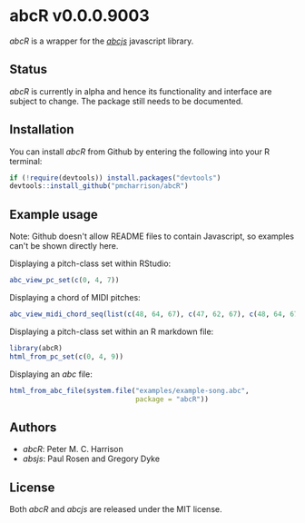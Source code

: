 
abcR v0.0.0.9003
================

*abcR* is a wrapper for the *[abcjs](https://abcjs.net/%5D)* javascript library.

Status
------

*abcR* is currently in alpha and hence its functionality and interface are subject to change. The package still needs to be documented.

Installation
------------

You can install *abcR* from Github by entering the following into your R terminal:

``` r
if (!require(devtools)) install.packages("devtools")
devtools::install_github("pmcharrison/abcR")
```

Example usage
-------------

Note: Github doesn't allow README files to contain Javascript, so examples can't be shown directly here.

Displaying a pitch-class set within RStudio:

``` r
abc_view_pc_set(c(0, 4, 7))
```

Displaying a chord of MIDI pitches:

``` r
abc_view_midi_chord_seq(list(c(48, 64, 67), c(47, 62, 67), c(48, 64, 67)))
```

Displaying a pitch-class set within an R markdown file:

``` r
library(abcR)
html_from_pc_set(c(0, 4, 9))
```

Displaying an *abc* file:

``` r
html_from_abc_file(system.file("examples/example-song.abc",
                               package = "abcR"))
```

Authors
-------

-   *abcR*: Peter M. C. Harrison
-   *absjs*: Paul Rosen and Gregory Dyke

License
-------

Both *abcR* and *abcjs* are released under the MIT license.
